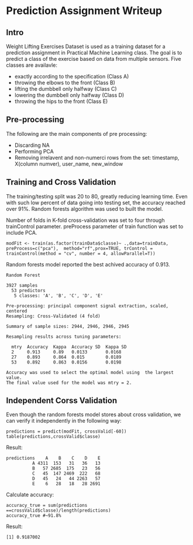 Prediction Assignment Writeup
======================
Intro
---------
Weight Lifting Exercises Dataset is used as a training dataset for a prediction assignment in Practical Machine Learning class. The goal is to predict a class of the exercise based on data from multiple sensors. Five classes are availavle:

- exactly according to the specification (Class A)
- throwing the elbows to the front (Class B)
- lifting the dumbbell only halfway (Class C)
- lowering the dumbbell only halfway (Class D) 
- throwing the hips to the front (Class E)


Pre-processing
--------
The following are the main components of pre processing:

* Discarding NA
* Performing PCA
* Removing irrelavent and non-numerci rows from the set: timestamp, X(column numver), user_name, new_window


Training and Cross Validation
--------
The training/testing split was 20 to 80, greatly reducing learning time. Even with such low percent of data going into testing set, the accuracy reached over 91%. Random forests algorithm was used to built the model.

Number of folds in K-fold cross-validation was set to four through trainControl parameter. preProcess parameter of train function was set to include PCA.

```
modFit <- train(as.factor(trainData$classe)~ .,data=trainData,  preProcess=c("pca"),  method="rf",prox=TRUE, trControl = trainControl(method = "cv", number = 4, allowParallel=T))
```

Random forests model reported the best achived accuracy of 0.913.

```
Random Forest 

3927 samples
  53 predictors
   5 classes: 'A', 'B', 'C', 'D', 'E' 

Pre-processing: principal component signal extraction, scaled, centered 
Resampling: Cross-Validated (4 fold) 

Summary of sample sizes: 2944, 2946, 2946, 2945 

Resampling results across tuning parameters:

  mtry  Accuracy  Kappa  Accuracy SD  Kappa SD
  2     0.913     0.89   0.0133       0.0168  
  27    0.893     0.864  0.015        0.0189  
  53    0.892     0.863  0.0156       0.0198  

Accuracy was used to select the optimal model using  the largest value.
The final value used for the model was mtry = 2. 
```

Independent Corss Validation
--------
Even though the random forests model stores about cross validation, we can verify it independently in the following way:

```
predictions = predict(modFit, crossValid[-60])
table(predictions,crossValid$classe)

```
Result:

```
predictions    A    B    C    D    E
          A 4311  153   31   36   13
          B   57 2685  175   23   56
          C   45  147 2469  222   68
          D   45   24   44 2263   57
          E    6   28   18   28 2691
```
Calculate accuracy:
```
accuracy_true = sum(predictions ==crossValid$classe)/length(predictions)
accuracy_true #~91.8%
```
Result:
```
[1] 0.9187002
```